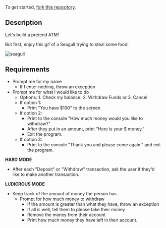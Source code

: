 To get started, [fork this repository](https://github.com/TIY-Charlotte-Java/ATM).

## Description

Let's build a pretend ATM!

But first, enjoy this gif of a Seagull trying to steal some food.

![seagull](http://www.comedycentral.co.uk/sites/default/files/styles/image-w-760-scale/public/cc_uk/galleries/large/2014/11/18/seagull-thief-fail.gif?itok=9ILXq0_4)

## Requirements

* Prompt me for my name
  * If I enter nothing, throw an exception
* Prompt me for what I would like to do
  * Options:  1. Check my balance, 2. Withdraw Funds or 3. Cancel
  * If option 1:
    * Print "You have $100" to the screen.
  * If option 2:
    * Print to the console "How much money would you like to withdraw?"
    *    After they put in an amount, print "Here is your $<money> money."
    * Exit the program.
  * If option 3:
    * Print to the console "Thank you and please come again." and exit the program.
  

**HARD MODE**
* After each "Deposit" or "Withdraw" transaction, ask the user if they'd like to make another transaction.

**LUDICROUS MODE**  
* Keep track of the amount of money the person has.
    * Prompt for how much money to withdraw
      * If the amount is greater than what they have, throw an exception
      * If all is well, tell them to please take their money
      * Remove the money from their account
      * Print how much money they have left in their account.
